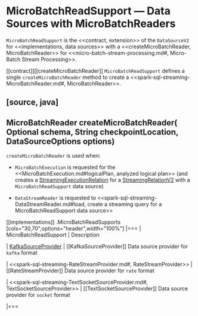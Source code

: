 # MicroBatchReadSupport &mdash; Data Sources with MicroBatchReaders

`MicroBatchReadSupport` is the <<contract, extension>> of the `DataSourceV2` for <<implementations, data sources>> with a <<createMicroBatchReader, MicroBatchReader>> for <<micro-batch-stream-processing.md#, Micro-Batch Stream Processing>>.

[[contract]][[createMicroBatchReader]]
`MicroBatchReadSupport` defines a single `createMicroBatchReader` method to create a <<spark-sql-streaming-MicroBatchReader.md#, MicroBatchReader>>.

[source, java]
----
MicroBatchReader createMicroBatchReader(
  Optional<StructType> schema,
  String checkpointLocation,
  DataSourceOptions options)
----

`createMicroBatchReader` is used when:

* `MicroBatchExecution` is requested for the <<MicroBatchExecution.md#logicalPlan, analyzed logical plan>> (and creates a [StreamingExecutionRelation](StreamingExecutionRelation.md) for a [StreamingRelationV2](spark-sql-streaming-StreamingRelationV2.md) with a `MicroBatchReadSupport` data source)

* `DataStreamReader` is requested to <<spark-sql-streaming-DataStreamReader.md#load, create a streaming query for a MicroBatchReadSupport data source>>

[[implementations]]
.MicroBatchReadSupports
[cols="30,70",options="header",width="100%"]
|===
| MicroBatchReadSupport
| Description

| [KafkaSourceProvider](kafka/KafkaSourceProvider.md)
| [[KafkaSourceProvider]] Data source provider for `kafka` format

| <<spark-sql-streaming-RateStreamProvider.md#, RateStreamProvider>>
| [[RateStreamProvider]] Data source provider for `rate` format

| <<spark-sql-streaming-TextSocketSourceProvider.md#, TextSocketSourceProvider>>
| [[TextSocketSourceProvider]] Data source provider for `socket` format

|===

